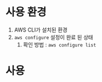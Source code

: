 # 사용 환경

1. AWS CLI가 설치된 환경
2. `aws configure` 설정이 완료 된 상태
   1. 확인 방법 : `aws configure list`

# 사용
